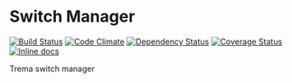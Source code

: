 Switch Manager
==============

[![Build Status](http://img.shields.io/travis/trema/switch_manager/develop.svg)][travis]
[![Code Climate](http://img.shields.io/codeclimate/github/trema/switch_manager.svg)][codeclimate]
[![Dependency Status](http://img.shields.io/gemnasium/trema/switch_manager.svg)][gemnasium]
[![Coverage Status](http://img.shields.io/coveralls/trema/switch_manager.svg)][coveralls]
[![Inline docs](http://inch-pages.github.io/github/trema/switch_manager.svg)][inchpages]

[travis]: http://travis-ci.org/trema/switch_manager
[codeclimate]: https://codeclimate.com/github/trema/switch_manager
[gemnasium]: https://gemnasium.com/trema/switch_manager
[coveralls]: https://coveralls.io/r/trema/switch_manager
[inchpages]: http://inch-pages.github.io/github/trema/switch_manager

Trema switch manager
